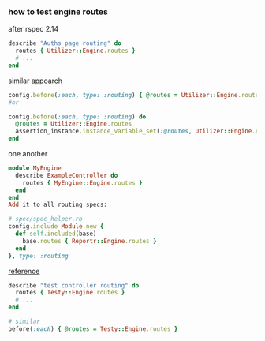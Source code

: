 ### how to test engine routes


after rspec 2.14

```ruby
describe "Auths page routing" do
  routes { Utilizer::Engine.routes }
  # ...
end
```


similar appoarch


```ruby
config.before(:each, type: :routing) { @routes = Utilizer::Engine.routes }
#or

config.before(:each, type: :routing) do
  @routes = Utilizer::Engine.routes
  assertion_instance.instance_variable_set(:@routes, Utilizer::Engine.routes)
end
```


one another


```ruby
module MyEngine
  describe ExampleController do
    routes { MyEngine::Engine.routes }
  end
end
Add it to all routing specs:

# spec/spec_helper.rb
config.include Module.new {
  def self.included(base)
    base.routes { Reportr::Engine.routes }
  end 
}, type: :routing
```


[reference](http://stackoverflow.com/questions/11587463/all-routing-examples-fail-for-a-rails-3-2-engine-with-rspec-2-10)



```ruby
describe "test controller routing" do
  routes { Testy::Engine.routes }
  # ...
end

# similar
before(:each) { @routes = Testy::Engine.routes }
```

